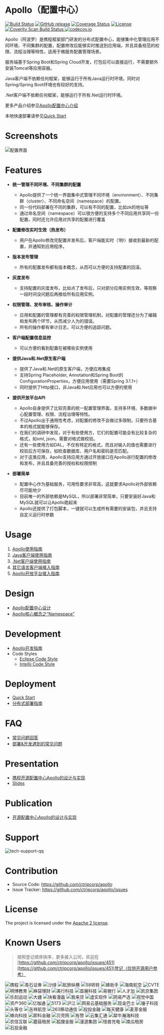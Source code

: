 Apollo（配置中心）
================

[![Build Status](https://travis-ci.org/ctripcorp/apollo.svg?branch=master)](https://travis-ci.org/ctripcorp/apollo)
[![GitHub release](https://img.shields.io/github/release/ctripcorp/apollo.svg)](https://github.com/ctripcorp/apollo/releases)
[![Coverage Status](https://coveralls.io/repos/github/ctripcorp/apollo/badge.svg?branch=master)](https://coveralls.io/github/ctripcorp/apollo?branch=master)
[![License](https://img.shields.io/badge/License-Apache%202.0-blue.svg)](https://opensource.org/licenses/Apache-2.0)
<a href="https://scan.coverity.com/projects/ctripcorp-apollo">
  <img alt="Coverity Scan Build Status" src="https://img.shields.io/coverity/scan/8244.svg"/>
</a>
[![codecov.io](https://codecov.io/github/ctripcorp/apollo/coverage.svg?branch=master)](https://codecov.io/github/ctripcorp/apollo?branch=master)

Apollo（阿波罗）是携程框架部门研发的分布式配置中心，能够集中化管理应用不同环境、不同集群的配置，配置修改后能够实时推送到应用端，并且具备规范的权限、流程治理等特性，适用于微服务配置管理场景。

服务端基于Spring Boot和Spring Cloud开发，打包后可以直接运行，不需要额外安装Tomcat等应用容器。

Java客户端不依赖任何框架，能够运行于所有Java运行时环境，同时对Spring/Spring Boot环境也有较好的支持。

.Net客户端不依赖任何框架，能够运行于所有.Net运行时环境。

更多产品介绍参见[Apollo配置中心介绍](https://github.com/ctripcorp/apollo/wiki/Apollo%E9%85%8D%E7%BD%AE%E4%B8%AD%E5%BF%83%E4%BB%8B%E7%BB%8D)

本地快速部署请参见[Quick Start](https://github.com/ctripcorp/apollo/wiki/Quick-Start)

# Screenshots
![配置界面](https://raw.githubusercontent.com/ctripcorp/apollo/master/doc/images/apollo-home-screenshot.png)

# Features
* **统一管理不同环境、不同集群的配置**
  * Apollo提供了一个统一界面集中式管理不同环境（environment）、不同集群（cluster）、不同命名空间（namespace）的配置。
  * 同一份代码部署在不同的集群，可以有不同的配置，比如zk的地址等
  * 通过命名空间（namespace）可以很方便的支持多个不同应用共享同一份配置，同时还允许应用对共享的配置进行覆盖

* **配置修改实时生效（热发布）**
  * 用户在Apollo修改完配置并发布后，客户端能实时（1秒）接收到最新的配置，并通知到应用程序。

* **版本发布管理**
  * 所有的配置发布都有版本概念，从而可以方便的支持配置的回滚。

* **灰度发布**
  * 支持配置的灰度发布，比如点了发布后，只对部分应用实例生效，等观察一段时间没问题后再推给所有应用实例。

* **权限管理、发布审核、操作审计**
  * 应用和配置的管理都有完善的权限管理机制，对配置的管理还分为了编辑和发布两个环节，从而减少人为的错误。
  * 所有的操作都有审计日志，可以方便的追踪问题。

* **客户端配置信息监控**
  * 可以方便的看到配置在被哪些实例使用

* **提供Java和.Net原生客户端**
  * 提供了Java和.Net的原生客户端，方便应用集成
  * 支持Spring Placeholder, Annotation和Spring Boot的ConfigurationProperties，方便应用使用（需要Spring 3.1.1+）
  * 同时提供了Http接口，非Java和.Net应用也可以方便的使用

* **提供开放平台API**
  * Apollo自身提供了比较完善的统一配置管理界面，支持多环境、多数据中心配置管理、权限、流程治理等特性。
  * 不过Apollo出于通用性考虑，对配置的修改不会做过多限制，只要符合基本的格式就能够保存。
  * 在我们的调研中发现，对于有些使用方，它们的配置可能会有比较复杂的格式，如xml, json，需要对格式做校验。
  * 还有一些使用方如DAL，不仅有特定的格式，而且对输入的值也需要进行校验后方可保存，如检查数据库、用户名和密码是否匹配。
  * 对于这类应用，Apollo支持应用方通过开放接口在Apollo进行配置的修改和发布，并且具备完善的授权和权限控制

* **部署简单**
  * 配置中心作为基础服务，可用性要求非常高，这就要求Apollo对外部依赖尽可能地少
  * 目前唯一的外部依赖是MySQL，所以部署非常简单，只要安装好Java和MySQL就可以让Apollo跑起来
  * Apollo还提供了打包脚本，一键就可以生成所有需要的安装包，并且支持自定义运行时参数

# Usage
  1. [Apollo使用指南](https://github.com/ctripcorp/apollo/wiki/Apollo%E4%BD%BF%E7%94%A8%E6%8C%87%E5%8D%97)
  2. [Java客户端使用指南](https://github.com/ctripcorp/apollo/wiki/Java%E5%AE%A2%E6%88%B7%E7%AB%AF%E4%BD%BF%E7%94%A8%E6%8C%87%E5%8D%97)
  3. [.Net客户端使用指南](https://github.com/ctripcorp/apollo/wiki/.Net%E5%AE%A2%E6%88%B7%E7%AB%AF%E4%BD%BF%E7%94%A8%E6%8C%87%E5%8D%97)
  4. [其它语言客户端接入指南](https://github.com/ctripcorp/apollo/wiki/%E5%85%B6%E5%AE%83%E8%AF%AD%E8%A8%80%E5%AE%A2%E6%88%B7%E7%AB%AF%E6%8E%A5%E5%85%A5%E6%8C%87%E5%8D%97)
  5. [Apollo开放平台接入指南](https://github.com/ctripcorp/apollo/wiki/Apollo%E5%BC%80%E6%94%BE%E5%B9%B3%E5%8F%B0)

# Design
  * [Apollo配置中心设计](https://github.com/ctripcorp/apollo/wiki/Apollo%E9%85%8D%E7%BD%AE%E4%B8%AD%E5%BF%83%E8%AE%BE%E8%AE%A1)
  * [Apollo核心概念之“Namespace”](https://github.com/ctripcorp/apollo/wiki/Apollo%E6%A0%B8%E5%BF%83%E6%A6%82%E5%BF%B5%E4%B9%8B%E2%80%9CNamespace%E2%80%9D)

# Development
  * [Apollo开发指南](https://github.com/ctripcorp/apollo/wiki/Apollo%E5%BC%80%E5%8F%91%E6%8C%87%E5%8D%97)
  * Code Styles
    * [Eclipse Code Style](https://github.com/ctripcorp/apollo/blob/master/apollo-buildtools/style/eclipse-java-google-style.xml)
    * [Intellij Code Style](https://github.com/ctripcorp/apollo/blob/master/apollo-buildtools/style/intellij-java-google-style.xml)

# Deployment
  * [Quick Start](https://github.com/ctripcorp/apollo/wiki/Quick-Start)
  * [分布式部署指南](https://github.com/ctripcorp/apollo/wiki/%E5%88%86%E5%B8%83%E5%BC%8F%E9%83%A8%E7%BD%B2%E6%8C%87%E5%8D%97)

# FAQ
  * [常见问题回答](https://github.com/ctripcorp/apollo/wiki/FAQ)
  * [部署&开发遇到的常见问题](https://github.com/ctripcorp/apollo/wiki/%E9%83%A8%E7%BD%B2&%E5%BC%80%E5%8F%91%E9%81%87%E5%88%B0%E7%9A%84%E5%B8%B8%E8%A7%81%E9%97%AE%E9%A2%98)

# Presentation
  * [携程开源配置中心Apollo的设计与实现](http://www.itdks.com/dakalive/detail/3420)
  * [Slides](http://techshow.ctrip.com/wp-content/uploads/2017/08/%E5%BC%80%E6%BA%90%E9%85%8D%E7%BD%AE%E4%B8%AD%E5%BF%83Apollo%E7%9A%84%E8%AE%BE%E8%AE%A1%E4%B8%8E%E5%AE%9E%E7%8E%B0-%E6%90%BA%E7%A8%8B%E5%AE%8B%E9%A1%BA.pdf)

# Publication
  * [开源配置中心Apollo的设计与实现](http://www.infoq.com/cn/articles/open-source-configuration-center-apollo)

# Support
![tech-support-qq](https://raw.githubusercontent.com/ctripcorp/apollo/master/doc/images/tech-support-qq.png)

# Contribution
  * Source Code: https://github.com/ctripcorp/apollo
  * Issue Tracker: https://github.com/ctripcorp/apollo/issues

# License
The project is licensed under the [Apache 2 license](https://github.com/ctripcorp/apollo/blob/master/LICENSE).

# Known Users

> 按照登记顺序排序，更多接入公司，欢迎在[https://github.com/ctripcorp/apollo/issues/451](https://github.com/ctripcorp/apollo/issues/451)登记（仅供开源用户参考）

![携程](https://github.com/ctripcorp/apollo/blob/master/doc/images/known-users/ctrip.png) 
![青石证券](https://github.com/ctripcorp/apollo/blob/master/doc/images/known-users/bluestone.png) 
![沙绿](https://github.com/ctripcorp/apollo/blob/master/doc/images/known-users/sagreen.png) 
![航旅纵横](https://github.com/ctripcorp/apollo/blob/master/doc/images/known-users/umetrip.jpg) 
![58转转](https://github.com/ctripcorp/apollo/blob/master/doc/images/known-users/zhuanzhuan.png) 
![蜂助手](https://github.com/ctripcorp/apollo/blob/master/doc/images/known-users/phone580.png) 
![海南航空](https://github.com/ctripcorp/apollo/blob/master/doc/images/known-users/hainan-airlines.png) 
![CVTE](https://github.com/ctripcorp/apollo/blob/master/doc/images/known-users/cvte.png) 
![明博教育](https://github.com/ctripcorp/apollo/blob/master/doc/images/known-users/mainbo.jpg) 
![麻袋理财](https://github.com/ctripcorp/apollo/blob/master/doc/images/known-users/madailicai.png) 
![美行科技](https://github.com/ctripcorp/apollo/blob/master/doc/images/known-users/mxnavi.jpg) 
![首展科技](https://github.com/ctripcorp/apollo/blob/master/doc/images/known-users/fshows.jpg) 
![易微行](https://github.com/ctripcorp/apollo/blob/master/doc/images/known-users/feezu.png) 
![人才加](https://github.com/ctripcorp/apollo/blob/master/doc/images/known-users/rencaijia.png) 
![凯京集团](https://github.com/ctripcorp/apollo/blob/master/doc/images/known-users/keking.png) 
![乐刻运动](https://github.com/ctripcorp/apollo/blob/master/doc/images/known-users/leoao.png) 
![大疆](https://github.com/ctripcorp/apollo/blob/master/doc/images/known-users/dji.png) 
![快看漫画](https://github.com/ctripcorp/apollo/blob/master/doc/images/known-users/kkmh.png) 
![我来贷](https://github.com/ctripcorp/apollo/blob/master/doc/images/known-users/wolaidai.png) 
![虚实软件](https://github.com/ctripcorp/apollo/blob/master/doc/images/known-users/xsrj.png) 
![网易严选](https://github.com/ctripcorp/apollo/blob/master/doc/images/known-users/yanxuan.png) 
![视觉中国](https://github.com/ctripcorp/apollo/blob/master/doc/images/known-users/sjzg.png) 
![资产360](https://github.com/ctripcorp/apollo/blob/master/doc/images/known-users/zc360.png) 
![亿咖通](https://github.com/ctripcorp/apollo/blob/master/doc/images/known-users/ecarx.png) 
![5173](https://github.com/ctripcorp/apollo/blob/master/doc/images/known-users/5173.png) 
![沪江](https://github.com/ctripcorp/apollo/blob/master/doc/images/known-users/hujiang.png) 
![网易云基础服务](https://github.com/ctripcorp/apollo/blob/master/doc/images/known-users/163yun.png) 
![现金巴士](https://github.com/ctripcorp/apollo/blob/master/doc/images/known-users/cash-bus.png) 
![锤子科技](https://github.com/ctripcorp/apollo/blob/master/doc/images/known-users/smartisan.png) 
![头等仓](https://github.com/ctripcorp/apollo/blob/master/doc/images/known-users/toodc.png) 
![吉祥航空](https://github.com/ctripcorp/apollo/blob/master/doc/images/known-users/juneyaoair.png) 
![263移动通信](https://github.com/ctripcorp/apollo/blob/master/doc/images/known-users/263mobile.png) 
![投投金融](https://github.com/ctripcorp/apollo/blob/master/doc/images/known-users/toutoujinrong.png) 
![每天健康](https://github.com/ctripcorp/apollo/blob/master/doc/images/known-users/mytijian.png) 
![麦芽金服](https://github.com/ctripcorp/apollo/blob/master/doc/images/known-users/maiyabank.png) 
![蜂向科技](https://github.com/ctripcorp/apollo/blob/master/doc/images/known-users/fengunion.png) 
![即科金融](https://github.com/ctripcorp/apollo/blob/master/doc/images/known-users/geex-logo.png) 
![贝壳网](https://github.com/ctripcorp/apollo/blob/master/doc/images/known-users/beike.png) 
![有赞](https://github.com/ctripcorp/apollo/blob/master/doc/images/known-users/youzan.png) 
![云集汇通](https://github.com/ctripcorp/apollo/blob/master/doc/images/known-users/yunjihuitong.png) 
![犀牛瀚海科技](https://github.com/ctripcorp/apollo/blob/master/doc/images/known-users/rhinotech.png) 
![农信互联](https://github.com/ctripcorp/apollo/blob/master/doc/images/known-users/nxin.png) 
![蘑菇租房](https://github.com/ctripcorp/apollo/blob/master/doc/images/known-users/mgzf.png) 
![狐狸金服](https://github.com/ctripcorp/apollo/blob/master/doc/images/known-users/huli-logo.png) 
![漫道集团](https://github.com/ctripcorp/apollo/blob/master/doc/images/known-users/mandao.png) 
![怪兽充电](https://github.com/ctripcorp/apollo/blob/master/doc/images/known-users/enmonster.png) 
![南瓜租房](https://github.com/ctripcorp/apollo/blob/master/doc/images/known-users/nanguazufang.png) 
![石投金融](https://github.com/ctripcorp/apollo/blob/master/doc/images/known-users/shitoujinrong.png) 
